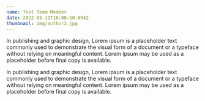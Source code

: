 ```yaml
---
name: Test Team Member
date: 2022-05-11T18:08:10.094Z
thumbnail: img/author2.jpg
---
```



In publishing and graphic design, Lorem ipsum is a placeholder text commonly used to demonstrate the visual form of a document or a typeface without relying on meaningful content. Lorem ipsum may be used as a placeholder before final copy is available.

In publishing and graphic design, Lorem ipsum is a placeholder text commonly used to demonstrate the visual form of a document or a typeface without relying on meaningful content. Lorem ipsum may be used as a placeholder before final copy is available.